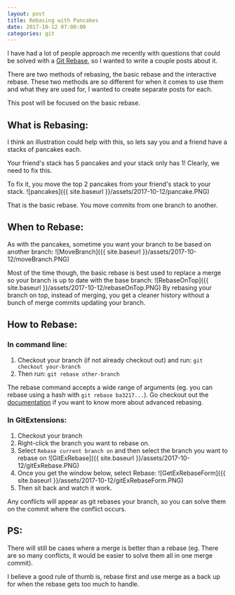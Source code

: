 ```yaml
---
layout: post
title: Rebasing with Pancakes
date: 2017-10-12 07:00:00
categories: git
---
```


I have had a lot of people approach me recently with questions that could be solved with a [Git Rebase](https://git-scm.com/book/en/v2/Git-Branching-Rebasing), so I wanted to write a couple posts about it.

There are two methods of rebasing, the basic rebase and the interactive rebase.
These two methods are so different for when it comes to use them and what they are used for, I wanted to create separate posts for each.

This post will be focused on the basic rebase.

## What is Rebasing:

I think an illustration could help with this, so lets say you and a friend have a stacks of pancakes each.

Your friend's stack has 5 pancakes and your stack only has 1! Clearly, we need to fix this.

To fix it, you move the top 2 pancakes from your friend's stack to your stack.
![pancakes]({{ site.baseurl }}/assets/2017-10-12/pancake.PNG)

That is the basic rebase.
You move commits from one branch to another.

## When to Rebase:

As with the pancakes, sometime you want your branch to be based on another branch:
![MoveBranch]({{ site.baseurl }}/assets/2017-10-12/moveBranch.PNG)

Most of the time though, the basic rebase is best used to replace a merge so your branch is up to date with the base branch:
![RebaseOnTop]({{ site.baseurl }}/assets/2017-10-12/rebaseOnTop.PNG)
By rebasing your branch on top, instead of merging, you get a cleaner history without a bunch of merge commits updating your branch.

## How to Rebase:

### In command line:

 1. Checkout your branch (if not already checkout out) and run: `git checkout your-branch`
 1. Then run: `git rebase other-branch`

The rebase command accepts a wide range of arguments (eg. you can rebase using a hash with `git rebase ba3217...`).
Go checkout out the [documentation](https://git-scm.com/book/en/v2/Git-Branching-Rebasing) if you want to know more about advanced rebasing.

### In GitExtensions:

 1. Checkout your branch
 1. Right-click the branch you want to rebase on.
 1. Select `Rebase current branch on` and then select the branch you want to rebase on
 ![GitExRebase]({{ site.baseurl }}/assets/2017-10-12/gitExRebase.PNG)
 1. Once you get the window below, select Rebase:
 ![GetExRebaseForm]({{ site.baseurl }}/assets/2017-10-12/gitExRebaseForm.PNG)
 1. Then sit back and watch it work.

Any conflicts will appear as git rebases your branch, so you can solve them on the commit where the conflict occurs.

## PS:

There will still be cases where a merge is better than a rebase (eg. There are so many conflicts, it would be easier to solve them all in one merge commit).

I believe a good rule of thumb is, rebase first and use merge as a back up for when the rebase gets too much to handle.